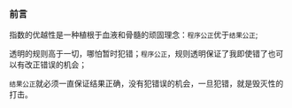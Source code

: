 ### 前言

指数的优越性是一种植根于血液和骨髓的顽固理念：`程序公正`优于`结果公正`;

透明的规则高于一切，哪怕暂时犯错；`程序公正`，规则透明保证了我即使错了也可以有改正错误的机会；

`结果公正`就必须一直保证结果正确，没有犯错误的机会，一旦犯错，就是毁灭性的打击。

